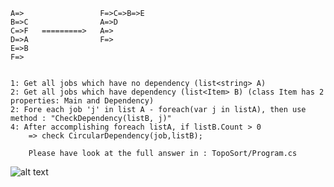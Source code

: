     A=>                 F=>C=>B=>E
    B=>C                A=>D
    C=>F   =========>   A=>
    D=>A                F=>
    E=>B
    F=>
    
    
    1: Get all jobs which have no dependency (list<string> A)
    2: Get all jobs which have dependency (list<Item> B) (class Item has 2 properties: Main and Dependency) 
    2: Fore each job 'j' in list A - foreach(var j in listA), then use method : "CheckDependency(listB, j)"
    4: After accomplishing foreach listA, if listB.Count > 0 
        => check CircularDependency(job,listB);
        
        Please have look at the full answer in : TopoSort/Program.cs
        
        
![alt text](https://imgur.com/YssynWK.png)
